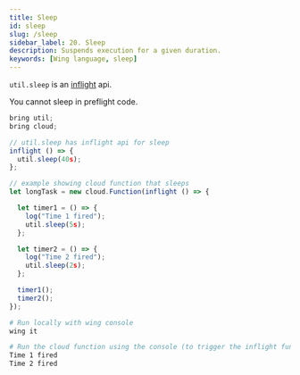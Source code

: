 ```yaml
---
title: Sleep
id: sleep
slug: /sleep
sidebar_label: 20. Sleep
description: Suspends execution for a given duration.
keywords: [Wing language, sleep]
---
```


`util.sleep` is an [inflight](/docs/concepts/inflights) api.

You cannot sleep in preflight code.

```js playground example title="main.w"
bring util;
bring cloud;

// util.sleep has inflight api for sleep
inflight () => {
  util.sleep(40s);
};

// example showing cloud function that sleeps
let longTask = new cloud.Function(inflight () => {

  let timer1 = () => {
    log("Time 1 fired");
    util.sleep(5s);
  };

  let timer2 = () => {
    log("Time 2 fired");
    util.sleep(2s);
  };

  timer1();
  timer2();
});

```

```bash title="Wing console output"
# Run locally with wing console
wing it

# Run the cloud function using the console (to trigger the inflight function)
Time 1 fired
Time 2 fired
```